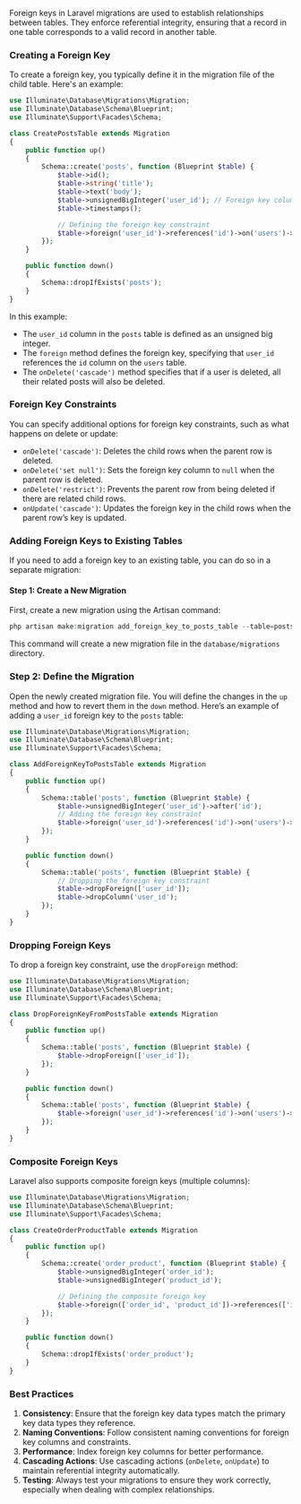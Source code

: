 Foreign keys in Laravel migrations are used to establish relationships between tables. They enforce referential integrity, ensuring that a record in one table corresponds to a valid record in another table.
### Creating a Foreign Key
To create a foreign key, you typically define it in the migration file of the child table. Here's an example:
```php
use Illuminate\Database\Migrations\Migration;
use Illuminate\Database\Schema\Blueprint;
use Illuminate\Support\Facades\Schema;

class CreatePostsTable extends Migration
{
    public function up()
    {
        Schema::create('posts', function (Blueprint $table) {
            $table->id();
            $table->string('title');
            $table->text('body');
            $table->unsignedBigInteger('user_id'); // Foreign key column
            $table->timestamps();

            // Defining the foreign key constraint
            $table->foreign('user_id')->references('id')->on('users')->onDelete('cascade');
        });
    }

    public function down()
    {
        Schema::dropIfExists('posts');
    }
}
```

In this example:
- The `user_id` column in the `posts` table is defined as an unsigned big integer.
- The `foreign` method defines the foreign key, specifying that `user_id` references the `id` column on the `users` table.
- The `onDelete('cascade')` method specifies that if a user is deleted, all their related posts will also be deleted.
### Foreign Key Constraints
You can specify additional options for foreign key constraints, such as what happens on delete or update:
- `onDelete('cascade')`: Deletes the child rows when the parent row is deleted.
- `onDelete('set null')`: Sets the foreign key column to `null` when the parent row is deleted.
- `onDelete('restrict')`: Prevents the parent row from being deleted if there are related child rows.
- `onUpdate('cascade')`: Updates the foreign key in the child rows when the parent row’s key is updated.
### Adding Foreign Keys to Existing Tables
If you need to add a foreign key to an existing table, you can do so in a separate migration:
#### Step 1: Create a New Migration
First, create a new migration using the Artisan command:

```php
php artisan make:migration add_foreign_key_to_posts_table --table=posts
```

This command will create a new migration file in the `database/migrations` directory.
### Step 2: Define the Migration
Open the newly created migration file. You will define the changes in the `up` method and how to revert them in the `down` method.
Here’s an example of adding a `user_id` foreign key to the `posts` table:

```php
use Illuminate\Database\Migrations\Migration;
use Illuminate\Database\Schema\Blueprint;
use Illuminate\Support\Facades\Schema;

class AddForeignKeyToPostsTable extends Migration
{
    public function up()
    {
        Schema::table('posts', function (Blueprint $table) {
            $table->unsignedBigInteger('user_id')->after('id');
            // Adding the foreign key constraint
            $table->foreign('user_id')->references('id')->on('users')->onDelete('cascade');
        });
    }

    public function down()
    {
        Schema::table('posts', function (Blueprint $table) {
            // Dropping the foreign key constraint
            $table->dropForeign(['user_id']);
            $table->dropColumn('user_id');
        });
    }
}
```

### Dropping Foreign Keys
To drop a foreign key constraint, use the `dropForeign` method:

```php
use Illuminate\Database\Migrations\Migration;
use Illuminate\Database\Schema\Blueprint;
use Illuminate\Support\Facades\Schema;

class DropForeignKeyFromPostsTable extends Migration
{
    public function up()
    {
        Schema::table('posts', function (Blueprint $table) {
            $table->dropForeign(['user_id']);
        });
    }

    public function down()
    {
        Schema::table('posts', function (Blueprint $table) {
            $table->foreign('user_id')->references('id')->on('users')->onDelete('cascade');
        });
    }
}

```

### Composite Foreign Keys
Laravel also supports composite foreign keys (multiple columns):

```php
use Illuminate\Database\Migrations\Migration;
use Illuminate\Database\Schema\Blueprint;
use Illuminate\Support\Facades\Schema;

class CreateOrderProductTable extends Migration
{
    public function up()
    {
        Schema::create('order_product', function (Blueprint $table) {
            $table->unsignedBigInteger('order_id');
            $table->unsignedBigInteger('product_id');

            // Defining the composite foreign key
            $table->foreign(['order_id', 'product_id'])->references(['id', 'id'])->on(['orders', 'products'])->onDelete('cascade');
        });
    }

    public function down()
    {
        Schema::dropIfExists('order_product');
    }
}

```

### Best Practices

1. **Consistency**: Ensure that the foreign key data types match the primary key data types they reference.
2. **Naming Conventions**: Follow consistent naming conventions for foreign key columns and constraints.
3. **Performance**: Index foreign key columns for better performance.
4. **Cascading Actions**: Use cascading actions (`onDelete`, `onUpdate`) to maintain referential integrity automatically.
5. **Testing**: Always test your migrations to ensure they work correctly, especially when dealing with complex relationships.